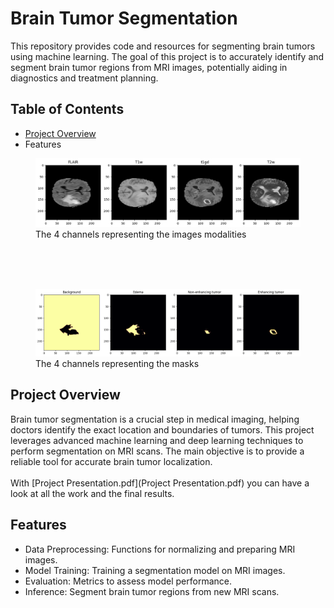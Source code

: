 # Brain Tumor Segmentation

This repository provides code and resources for segmenting brain tumors using machine learning. The goal of this project is to accurately identify and segment brain tumor regions from MRI images, potentially aiding in diagnostics and treatment planning.

## Table of Contents
- [Project Overview](#Project-Overview)
- Features

<figure>
<img src="/DATA/channels.png" alt="Channels Image"/>
<figure-caption>The 4 channels representing the images modalities</figure-caption>
</figure>

</br> </br> </br>

<figure>
<img src="/DATA/masks.png" alt="Channels Image"/>
<figure-caption>The 4 channels representing the masks</figure-caption>
</figure>



## Project Overview

Brain tumor segmentation is a crucial step in medical imaging, helping doctors identify the exact location and boundaries of tumors. This project leverages advanced machine learning and deep learning techniques to perform segmentation on MRI scans. 
The main objective is to provide a reliable tool for accurate brain tumor localization. \
\
With [Project Presentation.pdf](Project Presentation.pdf)  you can have a look at all the work and the final results.

## Features

- Data Preprocessing: Functions for normalizing and preparing MRI images.
- Model Training: Training a segmentation model on MRI images.
- Evaluation: Metrics to assess model performance.
- Inference: Segment brain tumor regions from new MRI scans.


